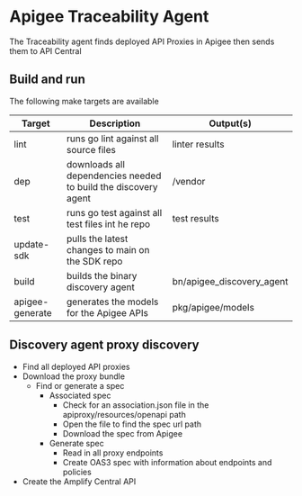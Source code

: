 # Apigee Traceability Agent

The Traceability agent finds deployed API Proxies in Apigee then sends them to API Central

## Build and run

The following make targets are available

| Target          | Description                                                    | Output(s)                 |
|-----------------|----------------------------------------------------------------|---------------------------|
| lint            | runs go lint against all source files                          | linter results            |
| dep             | downloads all dependencies needed to build the discovery agent | /vendor                   |
| test            | runs go test against all test files int he repo                | test results              |
| update-sdk      | pulls the latest changes to main on the SDK repo               |                           |
| build           | builds the binary discovery agent                              | bn/apigee_discovery_agent |
| apigee-generate | generates the models for the Apigee APIs                       | pkg/apigee/models         |

## Discovery agent proxy discovery

* Find all deployed API proxies
* Download the proxy bundle
  * Find or generate a spec
    * Associated spec
      * Check for an association.json file in the apiproxy/resources/openapi path
      * Open the file to find the spec url path
      * Download the spec from Apigee
    * Generate spec
      * Read in all proxy endpoints
      * Create OAS3 spec with information about endpoints and policies
* Create the Amplify Central API